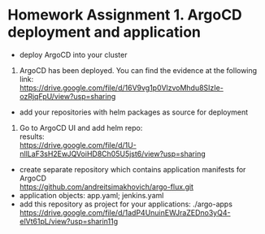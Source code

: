 # Homework Assignment 1. ArgoCD deployment and application
- deploy ArgoCD into your cluster
1. ArgoCD has been deployed. You can find the evidence at the following link:  
https://drive.google.com/file/d/16V9vg1p0VlzvoMhdu8SIzIe-ozRjqFpU/view?usp=sharing  

- add your repositories with helm packages as source for deployment
1. Go to ArgoCD UI and add helm repo:  
results:  
https://drive.google.com/file/d/1U-nllLaF3sH2EwJQVoiHD8Ch05U5jst6/view?usp=sharing

- create separate repository which contains application manifests for ArgoCD  
https://github.com/andreitsimakhovich/argo-flux.git   
 - application objects: app.yaml; jenkins.yaml
- add this repository as project for your applications: ./argo-apps
https://drive.google.com/file/d/1adP4UnuinEWJraZEDno3yQ4-elVt61pL/view?usp=sharin11g
